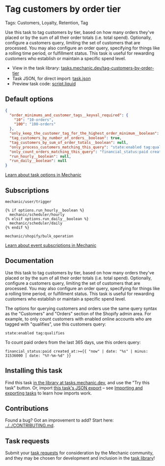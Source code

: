 # Tag customers by order tier

Tags: Customers, Loyalty, Retention, Tag

Use this task to tag customers by tier, based on how many orders they've placed or by the sum of all their order totals (i.e. total spend). Optionally, configure a customers query, limiting the set of customers that are processed. You may also configure an order query, specifying for things like a rolling time period, or fulfillment status. This task is useful for rewarding customers who establish or maintain a specific spend level.

* View in the task library: [tasks.mechanic.dev/tag-customers-by-order-tier](https://tasks.mechanic.dev/tag-customers-by-order-tier)
* Task JSON, for direct import: [task.json](../../tasks/tag-customers-by-order-tier.json)
* Preview task code: [script.liquid](./script.liquid)

## Default options

```json
{
  "order_minimums_and_customer_tags__keyval_required": {
    "10": "10-orders",
    "100": "100-orders"
  },
  "only_keep_the_customer_tag_for_the_highest_order_minimum__boolean": true,
  "tag_customers_by_number_of_orders__boolean": true,
  "tag_customers_by_sum_of_order_totals__boolean": null,
  "only_process_customers_matching_this_query": "state:enabled tag:qualifies",
  "only_count_orders_matching_this_query": "financial_status:paid created_at:>={{ \"now\" | date: \"%s\" | minus: 31536000 | date: \"%Y-%m-%d\" }}",
  "run_hourly__boolean": null,
  "run_daily__boolean": null
}
```

[Learn about task options in Mechanic](https://learn.mechanic.dev/core/tasks/options)

## Subscriptions

```liquid
mechanic/user/trigger

{% if options.run_hourly__boolean %}
  mechanic/scheduler/hourly
{% elsif options.run_daily__boolean %}
  mechanic/scheduler/daily
{% endif %}

mechanic/shopify/bulk_operation
```

[Learn about event subscriptions in Mechanic](https://learn.mechanic.dev/core/tasks/subscriptions)

## Documentation

Use this task to tag customers by tier, based on how many orders they've placed or by the sum of all their order totals (i.e. total spend). Optionally, configure a customers query, limiting the set of customers that are processed. You may also configure an order query, specifying for things like a rolling time period, or fulfillment status. This task is useful for rewarding customers who establish or maintain a specific spend level.

The options for querying customers and orders use the same query syntax as the "Customers" and "Orders" section of the Shopify admin area. For example, to only count customers with enabled online accounts who are tagged with "qualifies", use this customers query:

```
state:enabled tag:qualifies
```

To count paid orders from the last 365 days, use this orders query:

```
financial_status:paid created_at:>={{ "now" | date: "%s" | minus: 31536000 | date: "%Y-%m-%d" }}
```

## Installing this task

Find this task [in the library at tasks.mechanic.dev](https://tasks.mechanic.dev/tag-customers-by-order-tier), and use the "Try this task" button. Or, import [this task's JSON export](../../tasks/tag-customers-by-order-tier.json) – see [Importing and exporting tasks](https://learn.mechanic.dev/core/tasks/import-and-export) to learn how imports work.

## Contributions

Found a bug? Got an improvement to add? Start here: [../../CONTRIBUTING.md](../../CONTRIBUTING.md).

## Task requests

Submit your [task requests](https://mechanic.canny.io/task-requests) for consideration by the Mechanic community, and they may be chosen for development and inclusion in the [task library](https://tasks.mechanic.dev/)!
